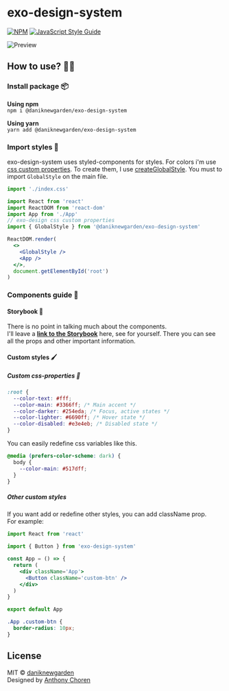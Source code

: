 # exo-design-system

[![NPM](https://img.shields.io/npm/v/@daniknewgarden/exo-design-system.svg)](https://www.npmjs.com/package/@daniknewgarden/exo-design-system) [![JavaScript Style Guide](https://img.shields.io/badge/code_style-standard-brightgreen.svg)](https://standardjs.com)

![Preview](https://raw.githubusercontent.com/daniknewgarden/exo-ui/main/example/screenshots/exo-preview.png)

## How to use? 🐱‍💻

### Install package 📦

**Using npm** <br>
`npm i @daniknewgarden/exo-design-system`

**Using yarn** <br>
`yarn add @daniknewgarden/exo-design-system`

### Import styles 🎨

exo-design-system uses styled-components for styles. For colors i'm use [css custom properties](https://developer.mozilla.org/en-US/docs/Web/CSS/--* 'MDN docs'). To create them, I use [createGlobalStyle](https://styled-components.com/docs/api#createglobalstyle 'styled-components docs'). You must to import `GlobalStyle` on the main file.

```jsx
import './index.css'

import React from 'react'
import ReactDOM from 'react-dom'
import App from './App'
// exo-design css custom properties
import { GlobalStyle } from '@daniknewgarden/exo-design-system'

ReactDOM.render(
  <>
    <GlobalStyle />
    <App />
  </>,
  document.getElementById('root')
)
```

### Components guide 🧩

#### Storybook 📕

There is no point in talking much about the components. <br>
I'll leave a [**link to the Storybook**](www.goole.com 'Link to the Storybook') here, see for yourself. There you can see all the props and other important information.

#### Custom styles 🖌

##### Custom css-properties 📝

```css
:root {
  --color-text: #fff;
  --color-main: #3366ff; /* Main accent */
  --color-darker: #254eda; /* Focus, active states */
  --color-lighter: #6690ff; /* Hover state */
  --color-disabled: #e3e4eb; /* Disabled state */
}
```

You can easily redefine css variables like this.

```css
@media (prefers-color-scheme: dark) {
  body {
    --color-main: #517dff;
  }
}
```

##### Other custom styles

If you want add or redefine other styles, you can add className prop. <br>
For example:

```jsx
import React from 'react'

import { Button } from 'exo-design-system'

const App = () => {
  return (
    <div className='App'>
      <Button className='custom-btn' />
    </div>
  )
}

export default App
```

```css
.App .custom-btn {
  border-radius: 10px;
}
```

## License

MIT © [daniknewgarden](https://github.com/daniknewgarden) <br>
Designed by [Anthony Choren](https://dribbble.com/shots/11967273-EXO-KIT-Design-System 'Anthony Choren Dribbble')

